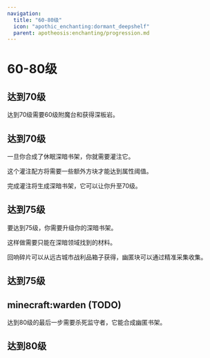 ```yaml
---
navigation:
  title: "60-80级"
  icon: "apothic_enchanting:dormant_deepshelf"
  parent: apotheosis:enchanting/progression.md
---
```


# 60-80级

## 达到70级

达到70级需要60级附魔台和获得深板岩。

<Recipe id="apothic_enchanting:dormant_deepshelf" />

## 达到70级

一旦你合成了<Color id="blue">休眠深暗书架</Color>，你就需要灌注它。

这个灌注配方将需要一些额外方块才能达到属性阈值。

完成灌注将生成<Color id="blue">深暗书架</Color>，它可以让你升至70级。

## 达到75级

要达到75级，你需要升级你的深暗书架。

这样做需要只能在<Color id="blue">深暗领域</Color>找到的材料。

<Color id="blue">回响碎片</Color>可以从远古城市战利品箱子获得，<Color id="blue">幽匿块</Color>可以通过精准采集收集。

## 达到75级



<Recipe id="apothic_enchanting:echoing_deepshelf" />

<Recipe id="apothic_enchanting:soul_touched_deepshelf" />

## minecraft:warden (TODO)

<GameScene zoom={3.8}>
  <Entity id="minecraft:warden" />
</GameScene>

达到80级的最后一步需要杀死<Color id="blue">监守者</Color>，它能合成<Color id="blue">幽匿书架</Color>。

## 达到80级



<Recipe id="apothic_enchanting:echoing_sculkshelf" />

<Recipe id="apothic_enchanting:soul_touched_sculkshelf" />

